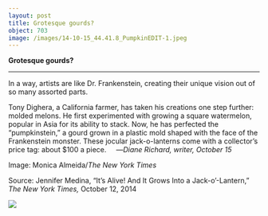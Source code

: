 ```yaml
---
layout: post
title: Grotesque gourds?
object: 703
image: /images/14-10-15_44.41.8_PumpkinEDIT-1.jpeg
---
```

**Grotesque gourds?**

****

In a way, artists are like Dr. Frankenstein, creating their unique vision out of so many assorted parts.

Tony Dighera, a California farmer, has taken his creations one step further: molded melons. He first experimented with growing a square watermelon, popular in Asia for its ability to stack. Now, he has perfected the “pumpkinstein,” a gourd grown in a plastic mold shaped with the face of the Frankenstein monster. These jocular jack-o-lanterns come with a collector’s price tag: about \$100 a piece.
     —*Diane Richard, writer, October 15*

Image: Monica Almeida/*The New York Times*

Source: Jennifer Medina, “It’s Alive! And It Grows Into a Jack-o’-Lantern,” *The New York Times,* October 12, 2014

![]({{siteurl.base}}/images/14-10-15_44.41.8_PumpkinEDIT-1.jpeg)
